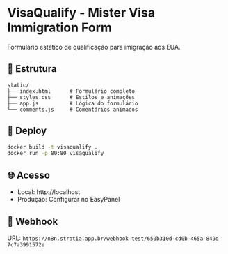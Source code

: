 # VisaQualify - Mister Visa Immigration Form

Formulário estático de qualificação para imigração aos EUA.

## 📁 Estrutura
```
static/
├── index.html      # Formulário completo
├── styles.css      # Estilos e animações
├── app.js          # Lógica do formulário
└── comments.js     # Comentários animados
```

## 🚀 Deploy
```bash
docker build -t visaqualify .
docker run -p 80:80 visaqualify
```

## 🌐 Acesso
- Local: http://localhost
- Produção: Configurar no EasyPanel

## 📡 Webhook
URL: `https://n8n.stratia.app.br/webhook-test/650b310d-cd0b-465a-849d-7c7a3991572e`
